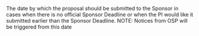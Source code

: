 The date by which the proposal should be submitted to the Sponsor in cases when there is no official Sponsor Deadline or when the PI would like it submitted earlier than the Sponsor Deadline.  NOTE:  Notices from OSP will be triggered from this date
